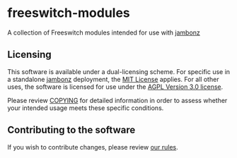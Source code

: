 # freeswitch-modules

A collection of Freeswitch modules intended for use with [jambonz](https://jambonz.org) 

## Licensing

This software is available under a dual-licensing scheme.  For specific use in a standalone [jambonz](https://jambonz.org) deployment, the [MIT License](./LICENSE_MIT) applies.  For all other uses, the software is licensed for use under the [AGPL Version 3.0 license](./LICENSE_AGPL-3.0).

Please review [COPYING](./COPYING) for detailed information in order to assess whether your intended usage meets these specific conditions.  

## Contributing to the software

If you wish to contribute changes, please review [our rules](./CONTRIBUTING.md).